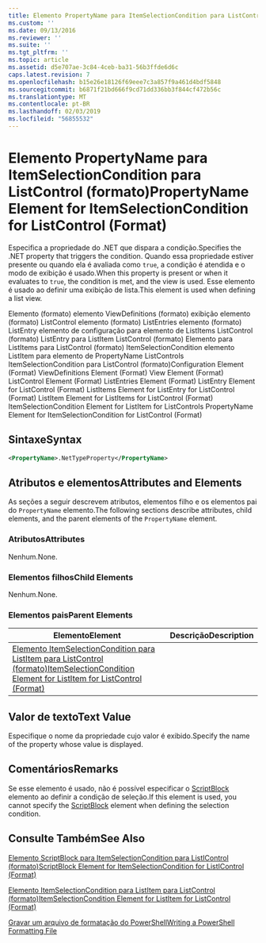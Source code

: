 ```yaml
---
title: Elemento PropertyName para ItemSelectionCondition para ListControl (formato) | Microsoft Docs
ms.custom: ''
ms.date: 09/13/2016
ms.reviewer: ''
ms.suite: ''
ms.tgt_pltfrm: ''
ms.topic: article
ms.assetid: d5e707ae-3c84-4ceb-ba31-56b3ffde6d6c
caps.latest.revision: 7
ms.openlocfilehash: b15e26e18126f69eee7c3a857f9a461d4bdf5848
ms.sourcegitcommit: b6871f21bd666f9cd71dd336bb3f844cf472b56c
ms.translationtype: MT
ms.contentlocale: pt-BR
ms.lasthandoff: 02/03/2019
ms.locfileid: "56855532"
---
```

# <a name="propertyname-element-for-itemselectioncondition-for-listcontrol-format"></a><span data-ttu-id="70630-102">Elemento PropertyName para ItemSelectionCondition para ListControl (formato)</span><span class="sxs-lookup"><span data-stu-id="70630-102">PropertyName Element for ItemSelectionCondition for ListControl (Format)</span></span>

<span data-ttu-id="70630-103">Especifica a propriedade do .NET que dispara a condição.</span><span class="sxs-lookup"><span data-stu-id="70630-103">Specifies the .NET property that triggers the condition.</span></span> <span data-ttu-id="70630-104">Quando essa propriedade estiver presente ou quando ela é avaliada como `true`, a condição é atendida e o modo de exibição é usado.</span><span class="sxs-lookup"><span data-stu-id="70630-104">When this property is present or when it evaluates to `true`, the condition is met, and the view is used.</span></span> <span data-ttu-id="70630-105">Esse elemento é usado ao definir uma exibição de lista.</span><span class="sxs-lookup"><span data-stu-id="70630-105">This element is used when defining a list view.</span></span>

<span data-ttu-id="70630-106">Elemento (formato) elemento ViewDefinitions (formato) exibição elemento (formato) ListControl elemento (formato) ListEntries elemento (formato) ListEntry elemento de configuração para elemento de ListItems ListControl (formato) ListEntry para ListItem ListControl (formato) Elemento para ListItems para ListControl (formato) ItemSelectionCondition elemento ListItem para elemento de PropertyName ListControls ItemSelectionCondition para ListControl (formato)</span><span class="sxs-lookup"><span data-stu-id="70630-106">Configuration Element (Format) ViewDefinitions Element (Format) View Element (Format) ListControl Element (Format) ListEntries Element (Format) ListEntry Element for ListControl (Format) ListItems Element for ListEntry for ListControl (Format) ListItem Element for ListItems for ListControl (Format) ItemSelectionCondition Element for ListItem for ListControls PropertyName Element for ItemSelectionCondition for ListControl (Format)</span></span>

## <a name="syntax"></a><span data-ttu-id="70630-107">Sintaxe</span><span class="sxs-lookup"><span data-stu-id="70630-107">Syntax</span></span>

```xml
<PropertyName>.NetTypeProperty</PropertyName>
```

## <a name="attributes-and-elements"></a><span data-ttu-id="70630-108">Atributos e elementos</span><span class="sxs-lookup"><span data-stu-id="70630-108">Attributes and Elements</span></span>

<span data-ttu-id="70630-109">As seções a seguir descrevem atributos, elementos filho e os elementos pai do `PropertyName` elemento.</span><span class="sxs-lookup"><span data-stu-id="70630-109">The following sections describe attributes, child elements, and the parent elements of the `PropertyName` element.</span></span>

### <a name="attributes"></a><span data-ttu-id="70630-110">Atributos</span><span class="sxs-lookup"><span data-stu-id="70630-110">Attributes</span></span>

<span data-ttu-id="70630-111">Nenhum.</span><span class="sxs-lookup"><span data-stu-id="70630-111">None.</span></span>

### <a name="child-elements"></a><span data-ttu-id="70630-112">Elementos filhos</span><span class="sxs-lookup"><span data-stu-id="70630-112">Child Elements</span></span>

<span data-ttu-id="70630-113">Nenhum.</span><span class="sxs-lookup"><span data-stu-id="70630-113">None.</span></span>

### <a name="parent-elements"></a><span data-ttu-id="70630-114">Elementos pais</span><span class="sxs-lookup"><span data-stu-id="70630-114">Parent Elements</span></span>

|<span data-ttu-id="70630-115">Elemento</span><span class="sxs-lookup"><span data-stu-id="70630-115">Element</span></span>|<span data-ttu-id="70630-116">Descrição</span><span class="sxs-lookup"><span data-stu-id="70630-116">Description</span></span>|
|-------------|-----------------|
|[<span data-ttu-id="70630-117">Elemento ItemSelectionCondition para ListItem para ListControl (formato)</span><span class="sxs-lookup"><span data-stu-id="70630-117">ItemSelectionCondition Element for ListItem for ListControl (Format)</span></span>](./itemselectioncondition-element-for-listitem-for-listcontrol-format.md)||

## <a name="text-value"></a><span data-ttu-id="70630-118">Valor de texto</span><span class="sxs-lookup"><span data-stu-id="70630-118">Text Value</span></span>

<span data-ttu-id="70630-119">Especifique o nome da propriedade cujo valor é exibido.</span><span class="sxs-lookup"><span data-stu-id="70630-119">Specify the name of the property whose value is displayed.</span></span>

## <a name="remarks"></a><span data-ttu-id="70630-120">Comentários</span><span class="sxs-lookup"><span data-stu-id="70630-120">Remarks</span></span>

<span data-ttu-id="70630-121">Se esse elemento é usado, não é possível especificar o [ScriptBlock](./scriptblock-element-for-itemselectioncondition-for-listcontrol-format.md) elemento ao definir a condição de seleção.</span><span class="sxs-lookup"><span data-stu-id="70630-121">If this element is used, you cannot specify the [ScriptBlock](./scriptblock-element-for-itemselectioncondition-for-listcontrol-format.md) element when defining the selection condition.</span></span>

## <a name="see-also"></a><span data-ttu-id="70630-122">Consulte Também</span><span class="sxs-lookup"><span data-stu-id="70630-122">See Also</span></span>

[<span data-ttu-id="70630-123">Elemento ScriptBlock para ItemSelectionCondition para ListIControl (formato)</span><span class="sxs-lookup"><span data-stu-id="70630-123">ScriptBlock Element for ItemSelectionCondition for ListIControl (Format)</span></span>](./scriptblock-element-for-itemselectioncondition-for-listcontrol-format.md)

[<span data-ttu-id="70630-124">Elemento ItemSelectionCondition para ListItem para ListControl (formato)</span><span class="sxs-lookup"><span data-stu-id="70630-124">ItemSelectionCondition Element for ListItem for ListControl (Format)</span></span>](./itemselectioncondition-element-for-listitem-for-listcontrol-format.md)

[<span data-ttu-id="70630-125">Gravar um arquivo de formatação do PowerShell</span><span class="sxs-lookup"><span data-stu-id="70630-125">Writing a PowerShell Formatting File</span></span>](./writing-a-powershell-formatting-file.md)
